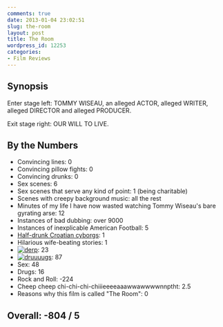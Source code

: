 ```yaml
---
comments: true
date: 2013-01-04 23:02:51
slug: the-room
layout: post
title: The Room
wordpress_id: 12253
categories:
- Film Reviews
---
```


## Synopsis


Enter stage left: TOMMY WISEAU, an alleged ACTOR, alleged WRITER, alleged DIRECTOR and alleged PRODUCER.

Exit stage right: OUR WILL TO LIVE.


## By the Numbers
  * Convincing lines: 0
  * Convincing pillow fights: 0
  * Convincing drunks: 0
  * Sex scenes: 6
  * Sex scenes that serve any kind of point: 1 (being charitable)
  * Scenes with creepy background music: all the rest
  * Minutes of my life I have now wasted watching Tommy Wiseau's bare gyrating arse: 12
  * Instances of bad dubbing: over 9000
  * Instances of inexplicable American Football: 5
  * [Half-drunk Croatian cyborgs](http://www.imdb.com/title/tt0368226/reviews?start=1): 1
  * Hilarious wife-beating stories: 1
  * [![derp](//files.ianrenton.com/sites/filmreviews/the-room/derp.png)](//files.ianrenton.com/sites/filmreviews/the-room/derp.png): 23
  * [![druuuugs](//files.ianrenton.com/sites/filmreviews/the-room/druuuugs.png)](//files.ianrenton.com/sites/filmreviews/the-room/druuuugs.png): 87
  * Sex: 48
  * Drugs: 16
  * Rock and Roll: -224
  * Cheep cheep chi-chi-chi-chiiieeeeaaawwawwwwnnptht: 2.5
  * Reasons why this film is called "The Room": 0

## Overall: -804 / 5
